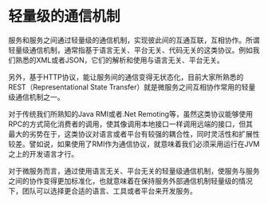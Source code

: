 # 轻量级的通信机制

服务和服务之间通过轻量级的通信机制，实现彼此间的互通互联，互相协作。所谓轻量级通信机制，通常指基于语言无关、平台无关、代码无关的这类协议。例如我们熟悉的XML或者JSON，它们的解析和使用与语言无关、平台无关。

另外，基于HTTP协议，能让服务间的通信变得无状态化，目前大家所熟悉的REST（Representational State Transfer）就是微服务之间互相协作常用的轻量级通信机制之一。

对于传统我们所熟知的Java RMI或者.Net Remoting等，虽然这类协议能够使用RPC的方式简化消费者的调用，使其像调用本地接口一样调用远端的接口，但其最大的劣势在于，这类协议对语言或者平台有较强的耦合性，同时灵活性和扩展性较差。譬如说，如果使用了RMI作为通信协议，就意味着我们必须采用运行在JVM之上的开发语言才行。

对于微服务而言，通过使用语言无关、平台无关的轻量级通信机制，使服务与服务之间的协作变得更加标准化，也就意味着在保持服务外部通信机制轻量级的情况下，团队可以选择更合适的语言、工具或者平台来开发服务。